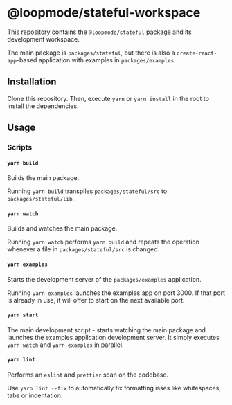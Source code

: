 # @loopmode/stateful-workspace

This repository contains the `@loopmode/stateful` package and its development workspace.

The main package is `packages/stateful`, but there is also a `create-react-app`-based application with examples in `packages/examples`.

## Installation

Clone this repository. Then, execute `yarn` or `yarn install` in the root to install the dependencies.

## Usage

### Scripts

#### `yarn build`

Builds the main package.

Running `yarn build` transpiles `packages/stateful/src` to `packages/stateful/lib`.

#### `yarn watch`

Builds and watches the main package.

Running `yarn watch` performs `yarn build` and repeats the operation whenever a file in `packages/stateful/src` is changed.

#### `yarn examples`

Starts the development server of the `packages/examples` application.

Running `yarn examples` launches the examples app on port 3000. If that port is already in use, it will offer to start on the next available port.

#### `yarn start`

The main development script - starts watching the main package and launches the examples application development server.
It simply executes `yarn watch` and `yarn examples` in parallel.

#### `yarn lint`

Performs an `eslint` and `prettier` scan on the codebase.

Use `yarn lint --fix` to automatically fix formatting isses like whitespaces, tabs or indentation.
